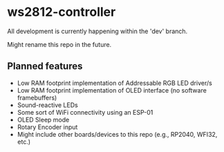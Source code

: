 # ws2812-controller
All development is currently happening within the 'dev' branch.

Might rename this repo in the future.

## Planned features
+ Low RAM footprint implementation of Addressable RGB LED driver/s
+ Low RAM footprint implementation of OLED interface (no software framebuffers)
+ Sound-reactive LEDs
+ Some sort of WiFi connectivity using an ESP-01
+ OLED Sleep mode
+ Rotary Encoder input
+ Might include other boards/devices to this repo (e.g., RP2040, WFI32, etc.)
